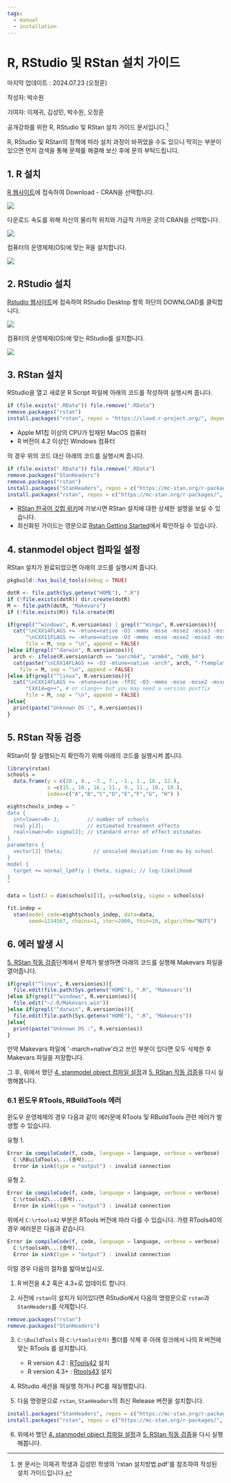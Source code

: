 ```yaml
---
tags:
  - manual
  - installation
---
```


# R, RStudio 및 RStan 설치 가이드

마지막 업데이트 : 2024.07.23 (오정훈)

작성자: 박수원

기여자: 이재귀, 김성민, 박수원, 오정훈

공개강좌를 위한 R, RStudio 및 RStan 설치 가이드 문서입니다.[^1]

[^1]: 본 문서는 이재귀 학생과 김성민 학생의 'rstan 설치방법.pdf'를
    참조하여 작성된 설치 가이드입니다.

R, RStudio 및 RStan의 정책에 따라 설치 과정이 바뀌었을 수도 있으니 
막히는 부분이 있으면 먼저 검색을 통해 문제를 해결해 보신 후에 문의 부탁드립니다.

## 1. R 설치

[R 웹사이트](https://www.r-project.org)에 접속하여 Download - CRAN을 선택합니다.

![](fig/download_cran.png)

다운로드 속도를 위해 자신의 물리적 위치와 가급적 가까운 곳의 CRAN을 선택합니다.

![](fig/nearest_cran.png)

컴퓨터의 운영체제(OS)에 맞는 R을 설치합니다.

![](fig/os_cran.png)

## 2. RStudio 설치

[Rstudio 웹사이트](https://rstudio.com/products/rstudio/download)에 접속하여 RStudio Desktop 항목 하단의 DOWNLOAD를 클릭합니다.

![](fig/download_rstudio.png)

컴퓨터의 운영체제(OS)에 맞는 RStudio를 설치합니다.

![](fig/os_rstudio.png)

## 3. RStan 설치

RStudio을 열고 새로운 R Script 파일에 아래의 코드를 작성하여 실행시켜 줍니다.

```r
if (file.exists(".RData")) file.remove(".RData")
remove.packages("rstan")
install.packages("rstan", repos = "https://cloud.r-project.org/", dependencies = TRUE)
```

- Apple M1칩 이상의 CPU가 탑재된 MacOS 컴퓨터
- R 버전이 4.2 이상인 Windows 컴퓨터

의 경우 위의 코드 대신 아래의 코드를 실행시켜 줍니다.

```r
if (file.exists(".RData")) file.remove(".RData")
remove.packages("StanHeaders")
remove.packages("rstan")
install.packages("StanHeaders", repos = c("https://mc-stan.org/r-packages/", getOption("repos")))
install.packages("rstan", repos = c("https://mc-stan.org/r-packages/", getOption("repos")))
```

- [RStan 한국어 깃헙 위키](https://github.com/stan-dev/rstan/wiki/RStan-Getting-Started-(%ED%95%9C%EA%B5%AD%EC%96%B4))에 가보시면 RStan 설치에 대한 상세한 설명을 보실 수 있습니다. 
- 최신화된 가이드는 영문으로 [Rstan Getting Started](https://github.com/stan-dev/rstan/wiki/RStan-Getting-Started)에서 확인하실 수 있습니다.

## 4. stanmodel object 컴파일 설정

RStan 설치가 완료되었으면 아래의 코드를 실행시켜 줍니다.

```r
pkgbuild::has_build_tools(debug = TRUE)

dotR <- file.path(Sys.getenv("HOME"), ".R")
if (!file.exists(dotR)) dir.create(dotR)
M <- file.path(dotR, "Makevars")
if (!file.exists(M)) file.create(M)

if(grepl("^windows", R.version$os) | grepl("^mingw", R.version$os)){
  cat("\nCXX14FLAGS += -mtune=native -O3 -mmmx -msse -msse2 -msse3 -mssse3 -msse4.1 -msse4.2",
      "\nCXX11FLAGS += -mtune=native -O3 -mmmx -msse -msse2 -msse3 -mssse3 -msse4.1 -msse4.2",
      file = M, sep = "\n", append = FALSE)
}else if(grepl("^darwin", R.version$os)){
  arch <- ifelse(R.version$arch == "aarch64", "arm64", "x86_64")
  cat(paste("\nCXX14FLAGS += -O3 -mtune=native -arch", arch, "-ftemplate-depth-256"),
    file = M, sep = "\n", append = FALSE)
}else if(grepl("^linux", R.version$os)){
  cat("\nCXX14FLAGS += -mtune=native -fPIC -O3 -mmmx -msse -msse2 -msse3 -mssse3 -msse4.1 -msse4.2",
      "CXX14=g++", # or clang++ but you may need a version postfix
      file = M, sep = "\n", append = FALSE)
}else{
  print(paste("Unknown OS :", R.version$os))
}
```

## 5. RStan 작동 검증

RStan이 잘 실행되는지 확인하기 위해 아래의 코드를 실행시켜 봅니다.

```r
library(rstan)
schools = 
  data.frame(y = c(28., 8., -3., 7., -1., 1., 18., 12.), 
             s =c(15., 10., 16., 11., 9., 11., 10., 18.), 
             index=c("A","B","C","D","E","F","G", "H") )

eightschools_indep = "
data {
  int<lower=0> J;         // number of schools 
  real y[J];              // estimated treatment effects
  real<lower=0> sigma[J]; // standard error of effect estimates 
}
parameters {
  vector[J] theta;          // unscaled deviation from mu by school
}
model {
  target += normal_lpdf(y | theta, sigma); // log-likelihood
}
"

data = list(J = dim(schools)[1], y=schools$y, sigma = schools$s)

fit.indep = 
  stan(model_code=eightschools_indep, data=data, 
       seed=1234567, chains=1, iter=2000, thin=10, algorithm="NUTS")
```

## 6. 에러 발생 시

<a href="#5-rstan-작동-검증">5. RStan 작동 검증</a>단계에서 문제가 발생하면
아래의 코드를 실행해 Makevars 파일을 열어줍니다.

```r
if(grepl("^linux", R.version$os)){
  file.edit(file.path(Sys.getenv("HOME"), ".R", "Makevars"))
}else if(grepl("^windows", R.version$os)){
  file.edit("~/.R/Makevars.win"))
}else if(grepl("^darwin", R.version$os)){
  file.edit(file.path(Sys.getenv("HOME"), ".R", "Makevars"))
}else{
  print(paste("Unknown OS :", R.version$os))
}
```

만약 Makevars 파일에 '-march=native'라고 쓰인 부분이 있다면 모두 삭제한 후 Makevars 파일을 저장합니다.

그 후, 위에서 했던 <a href="#4-stanmodel-object-컴파일-설정">4. stanmodel object 컴파일 설정</a>과 <a href="#5-rstan-작동-검증">5. RStan 작동 검증</a>을 다시 실행해봅니다.

### 6.1 윈도우 RTools, RBuildTools 에러

윈도우 운영체제의 경우 다음과 같이 에러문에 RTools 및 RBuildTools 관련 에러가 발생할 수 있습니다.

유형 1.

```r
Error in compileCode(f, code, language = language, verbose = verbose) :
  C:\RBuildTools\...(중략)...
  Error in sink(type = "output") : invalid connection
```

유형 2.

```r
Error in compileCode(f, code, language = language, verbose = verbose) :
  C:\rtools42\...(중략)...
  Error in sink(type = "output") : invalid connection
```

위에서 `C:\rtools42` 부분은 RTools 버전에 따라 다를 수 있습니다. 가령 RTools40의 경우 에러문은 다음과 같습니다.

```r
Error in compileCode(f, code, language = language, verbose = verbose) :
  C:\rtools40\...(중략)...
  Error in sink(type = "output") : invalid connection
```

이럴 경우 다음의 절차를 밟아보십시오.

1. R 버전을 4.2 혹은 4.3+로 업데이트 합니다.

2. 사전에 `rstan`이 설치가 되어있다면 RStudio에서 다음의 명령문으로 `rstan`과 `StanHeaders`를 삭제합니다.

```r
remove.packages("rstan")
remove.packages("StanHeaders")
```

3. `C:\BuildTools` 와 `C:\rtools(숫자)` 폴더를 삭제 후 아래 링크에서 나의 R 버전에 맞는 RTools 를 설치합니다.
    - R version 4.2 : [RTools42](https://cran.r-project.org/bin/windows/Rtools/rtools42/rtools.html) 설치
    - R version 4.3+ : [Rtools43](https://cran.r-project.org/bin/windows/Rtools/rtools43/rtools.html) 설치


1. RStudio 세션을 재실행 하거나 PC를 재실행합니다.

2. 다음 명령문으로 `rstan`, `StanHeaders`의 최신 Release 버전을 설치합니다.

```r
install.packages("StanHeaders", repos = c("https://mc-stan.org/r-packages/", getOption("repos")))
install.packages("rstan", repos = c("https://mc-stan.org/r-packages/", getOption("repos")))
```

6. 위에서 했던 <a href="#4-stanmodel-object-컴파일-설정">4. stanmodel object 컴파일 설정</a>과 <a href="#5-rstan-작동-검증">5. RStan 작동 검증</a>을 다시 실행해봅니다.
